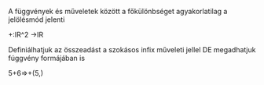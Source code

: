 A függvények és műveletek között a főkülönbséget agyakorlatilag a jelölésmód jelenti

+:IR^2 ->IR

Definiálhatjuk az összeadást a szokásos infix műveleti jellel DE  megadhatjuk fúggvény formájában is 

5+6=>+(5,)


